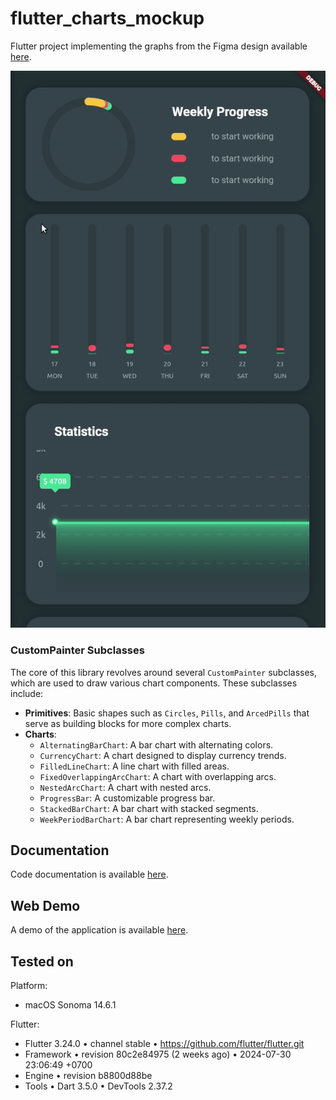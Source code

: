 # flutter_charts_mockup

Flutter project implementing the graphs from the Figma design available [here](https://dribbble.com/shots/10904459-Marvie-iOS-App-UI-Kit-Dark-Theme?ref=uistore.design).

![demo](assets/demo.gif)

### CustomPainter Subclasses

The core of this library revolves around several `CustomPainter` subclasses, which are used to draw various chart components. These subclasses include:

- **Primitives**: Basic shapes such as `Circles`, `Pills`, and `ArcedPills` that serve as building blocks for more complex charts.
- **Charts**:
  - `AlternatingBarChart`: A bar chart with alternating colors.
  - `CurrencyChart`: A chart designed to display currency trends.
  - `FilledLineChart`: A line chart with filled areas.
  - `FixedOverlappingArcChart`: A chart with overlapping arcs.
  - `NestedArcChart`: A chart with nested arcs.
  - `ProgressBar`: A customizable progress bar.
  - `StackedBarChart`: A bar chart with stacked segments.
  - `WeekPeriodBarChart`: A bar chart representing weekly periods.

## Documentation
Code documentation is available [here](https://tyler-conrad.github.io/flutter_charts_mockup/).

## Web Demo
A demo of the application is available [here](https://flutter-charts-mockup.vercel.app).

## Tested on
Platform:
-  macOS Sonoma 14.6.1

Flutter:
- Flutter 3.24.0 • channel stable • https://github.com/flutter/flutter.git
- Framework • revision 80c2e84975 (2 weeks ago) • 2024-07-30 23:06:49 +0700
- Engine • revision b8800d88be
- Tools • Dart 3.5.0 • DevTools 2.37.2
